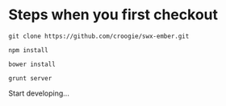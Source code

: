 Steps when you first checkout
============

    git clone https://github.com/croogie/swx-ember.git

    npm install

    bower install

    grunt server

Start developing...
